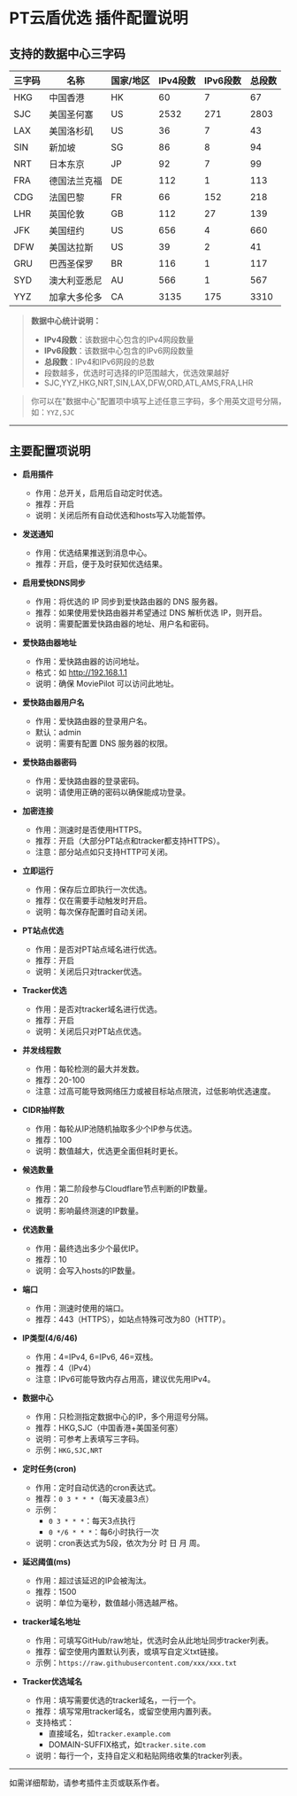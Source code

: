 # PT云盾优选 插件配置说明

## 支持的数据中心三字码

| 三字码 | 名称           | 国家/地区 | IPv4段数 | IPv6段数 | 总段数 |
|--------|----------------|-----------|----------|----------|--------|
| HKG    | 中国香港       | HK        | 60       | 7        | 67     |
| SJC    | 美国圣何塞     | US        | 2532     | 271      | 2803   |
| LAX    | 美国洛杉矶     | US        | 36       | 7        | 43     |
| SIN    | 新加坡         | SG        | 86       | 8        | 94     |
| NRT    | 日本东京       | JP        | 92       | 7        | 99     |
| FRA    | 德国法兰克福   | DE        | 112      | 1        | 113    |
| CDG    | 法国巴黎       | FR        | 66       | 152      | 218    |
| LHR    | 英国伦敦       | GB        | 112      | 27       | 139    |
| JFK    | 美国纽约       | US        | 656      | 4        | 660    |
| DFW    | 美国达拉斯     | US        | 39       | 2        | 41     |
| GRU    | 巴西圣保罗     | BR        | 116      | 1        | 117    |
| SYD    | 澳大利亚悉尼   | AU        | 566      | 1        | 567    |
| YYZ    | 加拿大多伦多   | CA        | 3135     | 175      | 3310   |

> **数据中心统计说明：**
> - **IPv4段数**：该数据中心包含的IPv4网段数量
> - **IPv6段数**：该数据中心包含的IPv6网段数量  
> - **总段数**：IPv4和IPv6网段的总数
> - 段数越多，优选时可选择的IP范围越大，优选效果越好
> - SJC,YYZ,HKG,NRT,SIN,LAX,DFW,ORD,ATL,AMS,FRA,LHR

> 你可以在"数据中心"配置项中填写上述任意三字码，多个用英文逗号分隔，如：`YYZ,SJC`

---

## 主要配置项说明

- **启用插件**
  - 作用：总开关，启用后自动定时优选。
  - 推荐：开启
  - 说明：关闭后所有自动优选和hosts写入功能暂停。

- **发送通知**
  - 作用：优选结果推送到消息中心。
  - 推荐：开启，便于及时获知优选结果。

- **启用爱快DNS同步**
  - 作用：将优选的 IP 同步到爱快路由器的 DNS 服务器。
  - 推荐：如果使用爱快路由器并希望通过 DNS 解析优选 IP，则开启。
  - 说明：需要配置爱快路由器的地址、用户名和密码。

- **爱快路由器地址**
  - 作用：爱快路由器的访问地址。
  - 格式：如 http://192.168.1.1
  - 说明：确保 MoviePilot 可以访问此地址。

- **爱快路由器用户名**
  - 作用：爱快路由器的登录用户名。
  - 默认：admin
  - 说明：需要有配置 DNS 服务器的权限。

- **爱快路由器密码**
  - 作用：爱快路由器的登录密码。
  - 说明：请使用正确的密码以确保能成功登录。

- **加密连接**
  - 作用：测速时是否使用HTTPS。
  - 推荐：开启（大部分PT站点和tracker都支持HTTPS）。
  - 注意：部分站点如只支持HTTP可关闭。

- **立即运行**
  - 作用：保存后立即执行一次优选。
  - 推荐：仅在需要手动触发时开启。
  - 说明：每次保存配置时自动关闭。

- **PT站点优选**
  - 作用：是否对PT站点域名进行优选。
  - 推荐：开启
  - 说明：关闭后只对tracker优选。

- **Tracker优选**
  - 作用：是否对tracker域名进行优选。
  - 推荐：开启
  - 说明：关闭后只对PT站点优选。

- **并发线程数**
  - 作用：每轮检测的最大并发数。
  - 推荐：20-100
  - 注意：过高可能导致网络压力或被目标站点限流，过低影响优选速度。

- **CIDR抽样数**
  - 作用：每轮从IP池随机抽取多少个IP参与优选。
  - 推荐：100
  - 说明：数值越大，优选更全面但耗时更长。

- **候选数量**
  - 作用：第二阶段参与Cloudflare节点判断的IP数量。
  - 推荐：20
  - 说明：影响最终测速的IP数量。

- **优选数量**
  - 作用：最终选出多少个最优IP。
  - 推荐：10
  - 说明：会写入hosts的IP数量。

- **端口**
  - 作用：测速时使用的端口。
  - 推荐：443（HTTPS），如站点特殊可改为80（HTTP）。

- **IP类型(4/6/46)**
  - 作用：4=IPv4, 6=IPv6, 46=双栈。
  - 推荐：4（IPv4）
  - 注意：IPv6可能导致内存占用高，建议优先用IPv4。

- **数据中心**
  - 作用：只检测指定数据中心的IP，多个用逗号分隔。
  - 推荐：HKG,SJC（中国香港+美国圣何塞）
  - 说明：可参考上表填写三字码。
  - 示例：`HKG,SJC,NRT`

- **定时任务(cron)**
  - 作用：定时自动优选的cron表达式。
  - 推荐：`0 3 * * *`（每天凌晨3点）
  - 示例：
    - `0 3 * * *`：每天3点执行
    - `0 */6 * * *`：每6小时执行一次
  - 说明：cron表达式为5段，依次为分 时 日 月 周。

- **延迟阈值(ms)**
  - 作用：超过该延迟的IP会被淘汰。
  - 推荐：1500
  - 说明：单位为毫秒，数值越小筛选越严格。

- **tracker域名地址**
  - 作用：可填写GitHub/raw地址，优选时会从此地址同步tracker列表。
  - 推荐：留空使用内置默认列表，或填写自定义txt链接。
  - 示例：`https://raw.githubusercontent.com/xxx/xxx.txt`

- **Tracker优选域名**
  - 作用：填写需要优选的tracker域名，一行一个。
  - 推荐：填写常用tracker域名，或留空使用内置列表。
  - 支持格式：
    - 直接域名，如`tracker.example.com`
    - DOMAIN-SUFFIX格式，如`tracker.site.com`
  - 说明：每行一个，支持自定义和粘贴网络收集的tracker列表。

---

如需详细帮助，请参考插件主页或联系作者。 